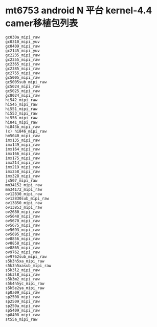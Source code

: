 # mt6753 android N 平台 kernel-4.4 camer移植包列表

    gc030a_mipi_raw
    gc0310_mipi_yuv
    gc0409_mipi_raw
    gc2145_mipi_yuv
    gc2235_mipi_raw
    gc2355_mipi_raw
    gc2365_mipi_raw
    gc2385_mipi_raw
    gc2755_mipi_raw
    gc5005_mipi_raw
    gc5005sub_mipi_raw
    gc5024_mipi_raw
    gc5025_mipi_raw
    gc8024_mipi_raw
    hi542_mipi_raw
    hi545_mipi_raw
    hi551_mipi_raw
    hi553_mipi_raw
    hi556_mipi_raw
    hi841_mipi_raw
    hi843b_mipi_raw
    (x) hi846_mipi_raw  
    hm5040_mipi_raw
    imx135_mipi_raw
    imx149_mipi_raw
    imx164_mipi_raw
    imx166_mipi_raw
    imx175_mipi_raw
    imx214_mipi_raw
    imx219_mipi_raw
    imx258_mipi_raw
    imx328_mipi_raw
    jx507_mipi_raw
    mn34152_mipi_raw
    mn34172_mipi_raw
    ov12830_mipi_raw
    ov12830sub_mipi_raw
    ov13850_mipi_raw
    ov13853_mipi_raw
    ov2680_mipi_raw
    ov5648_mipi_raw
    ov5670_mipi_raw
    ov5675_mipi_raw
    ov5693_mipi_raw
    ov5695_mipi_raw
    ov8856_mipi_raw
    ov8858_mipi_raw
    ov8865_mipi_raw
    ov9762_mipi_raw
    ov9762sub_mipi_raw
    s5k3h5xa_mipi_raw
    s5k3h5xasub_mipi_raw
    s5k3l2_mipi_raw
    s5k3l8_mipi_raw
    s5k3m2_mipi_raw
    s5k4h5yc_mipi_raw
    s5k5e2ya_mipi_raw
    sp0a09_mipi_raw
    sp2508_mipi_raw
    sp2509_mipi_raw
    sp250a_mipi_raw
    sp5409_mipi_raw
    sp8408_mipi_raw
    st55a_mipi_raw
